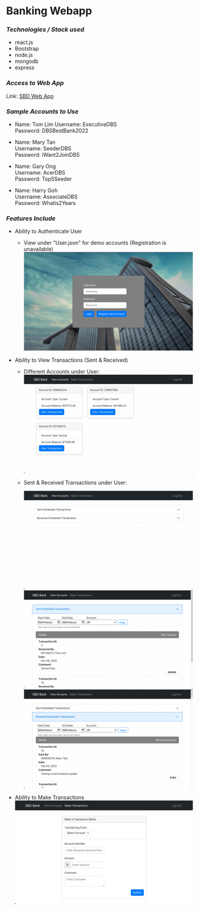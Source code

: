 # Banking Webapp

### _Technologies / Stack used_
* react.js
* Bootstrap
* node.js
* mongodb
* express

### _Access to Web App_
Link: [SBD Web App](https://sbdapp.fly.dev/)

### _Sample Accounts to Use_

* Name: Tom Lim
  Username: ExecutiveDBS  
  Password: DBSBestBank2022

* Name: Mary Tan  
  Username: SeederDBS  
  Password: iWant2JoinDBS

* Name: Gary Ong  
  Username: AcerDBS  
  Password: Top5Seeder

* Name: Harry Goh  
  Username: AssociateDBS  
  Password: Whatis2Years

### _Features Include_
* Ability to Authenticate User

  * View under "User.json" for demo accounts (Registration is unavailable)
    ![alt text](https://github.com/JeryllT/Bank_WebApp/blob/main/Screenshots/Screenshot%202023-02-10%20at%2011.38.00%20PM.png "Login Feature")

* Ability to View Transactions (Sent & Received)

  * Different Accounts under User:
    ![alt text](https://github.com/JeryllT/Bank_WebApp/blob/main/Screenshots/Screenshot%202023-02-10%20at%2011.38.24%20PM.png "View Transactions")

  * Sent & Received Transactions under User:

    ![alt text](https://github.com/JeryllT/Bank_WebApp/blob/main/Screenshots/Screenshot%202023-02-10%20at%2011.38.40%20PM.png "Sent & Receive Dropdown")
    ![alt text](https://github.com/JeryllT/Bank_WebApp/blob/main/Screenshots/Screenshot%202023-02-10%20at%2011.38.42%20PM.png "Sent Dropdown")
    ![alt text](https://github.com/JeryllT/Bank_WebApp/blob/main/Screenshots/Screenshot%202023-02-10%20at%2011.38.46%20PM.png "Received Dropdown")

* Ability to Make Transactions
    ![alt text](https://github.com/JeryllT/Bank_WebApp/blob/main/Screenshots/Screenshot%202023-02-10%20at%2011.38.58%20PM.png "Make Trans Feature")

